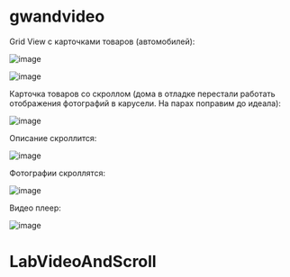 # gwandvideo

Grid View c карточками товаров (автомобилей):

![image](https://github.com/WanderedInteractive/LabVideoAndScroll/assets/161350050/49ee022d-238d-4bf4-916c-452e5340a6d5)


![image](https://github.com/WanderedInteractive/LabVideoAndScroll/assets/161350050/8c4a0db9-d357-4264-82fe-47804cbe1445)


Карточка товаров со скроллом (дома в отладке перестали работать отображения фотографий в карусели. На парах поправим до идеала):


![image](https://github.com/WanderedInteractive/LabVideoAndScroll/assets/161350050/4945df9b-ff6b-406d-8afa-8b7c7fb754c7)

Описание скроллится:

![image](https://github.com/WanderedInteractive/LabVideoAndScroll/assets/161350050/6fbf18b5-38ee-43e0-a5d1-4876f2eb8029)

Фотографии скроллятся:

![image](https://github.com/WanderedInteractive/LabVideoAndScroll/assets/161350050/dfc52a87-6a23-40b4-a05d-9ab358c9453e)


Видео плеер:


![image](https://github.com/WanderedInteractive/LabVideoAndScroll/assets/161350050/4292537b-614d-4ca9-9b59-b0cd1f9c3cff)




# LabVideoAndScroll
